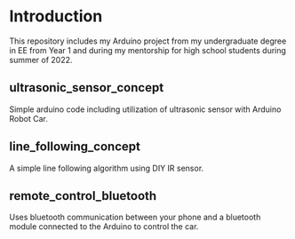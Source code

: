 # Introduction
This repository includes my Arduino project from my undergraduate degree in EE from Year 1 and during my mentorship for high school students during summer of 2022.

## ultrasonic_sensor_concept
Simple arduino code including utilization of ultrasonic sensor with Arduino Robot Car.

## line_following_concept
A simple line following algorithm using DIY IR sensor.

## remote_control_bluetooth
Uses bluetooth communication between your phone and a bluetooth module connected to the Arduino to control the car.

